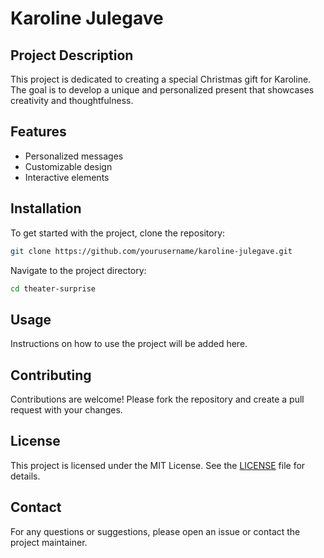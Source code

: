 # Karoline Julegave

## Project Description
This project is dedicated to creating a special Christmas gift for Karoline. The goal is to develop a unique and personalized present that showcases creativity and thoughtfulness.

## Features
- Personalized messages
- Customizable design
- Interactive elements

## Installation
To get started with the project, clone the repository:
```bash
git clone https://github.com/yourusername/karoline-julegave.git
```
Navigate to the project directory:
```bash
cd theater-surprise
```

## Usage
Instructions on how to use the project will be added here.

## Contributing
Contributions are welcome! Please fork the repository and create a pull request with your changes.

## License
This project is licensed under the MIT License. See the [LICENSE](LICENSE) file for details.

## Contact
For any questions or suggestions, please open an issue or contact the project maintainer.
